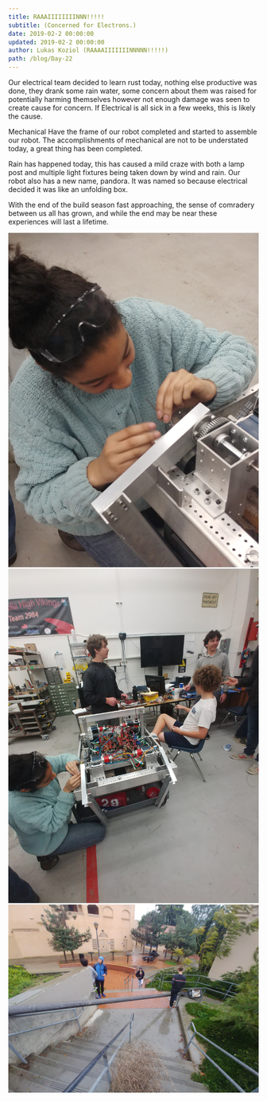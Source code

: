 ```yaml
---
title: RAAAIIIIIIIINNN!!!!!
subtitle: (Concerned for Electrons.)
date: 2019-02-2 00:00:00
updated: 2019-02-2 00:00:00
author: Lukas Koziol (RAAAAIIIIIIINNNNN!!!!!)
path: /blog/Day-22
---
```


Our electrical team decided to learn rust today, nothing else productive was done, they drank some rain water, some concern about them was raised for potentially harming themselves however not enough damage was seen to create cause for concern. If Electrical is all sick in a few weeks, this is likely the cause.

Mechanical Have the frame of our robot completed and started to assemble our robot. The accomplishments of mechanical are not to be understated today, a great thing has been completed.

Rain has happened today, this has caused a mild craze with both a lamp post and multiple light fixtures being taken down by wind and rain. Our robot also has a new name, pandora. It was named so because electrical decided it was like an unfolding box.

With the end of the build season fast approaching, the sense of comradery between us all has grown, and while the end may be near these experiences will last a lifetime.

![Monika Struggles](./images/20190202/monikaStruggles.jpg)
![The Bot](./images/20190202/theBot.jpg)
![Monika Struggles](./images/20190202/lampostDown.jpg)
